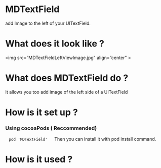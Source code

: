 # MDTextField
 add Image to the left of your UITextField.

# What does it look like ?
<img src=”MDTextFieldLeftViewImage.jpg" align=”center” >

# What does MDTextField do ?
It allows you too add image of the left side of a UITextField

# How is it set up ?
### Using cocoaPods ( Reccommended)
` ` ` pod 'MDTextField' 
` ` `
Then you can install it with pod install command.

# How is it used ?


